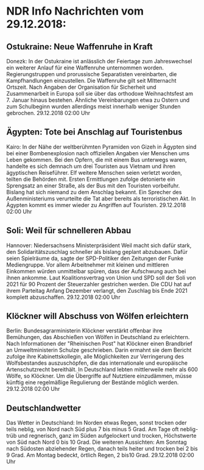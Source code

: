 # NDR Info Nachrichten vom 29.12.2018:


## Ostukraine: Neue Waffenruhe in Kraft
Donezk: In der Ostukraine ist anlässlich der Feiertage zum Jahreswechsel ein weiterer Anlauf für eine Waffenruhe unternommen worden. Regierungstruppen und prorussische Separatisten vereinbarten, die Kampfhandlungen einzustellen. Die Waffenruhe gilt seit MItternacht Ortszeit. Nach Angaben der Organisation für Sicherheit und Zusammenarbeit in Europa soll sie über das orthodoxe Weihnachtsfest am 7. Januar hinaus bestehen. Ähnliche Vereinbarungen etwa zu Ostern und zum Schulbeginn wurden allerdings meist innerhalb weniger Stunden gebrochen. 29.12.2018 02:00 Uhr 

## Ägypten: Tote bei Anschlag auf Touristenbus
Kairo: In der Nähe der weltberühmten Pyramiden von Gizeh in Ägypten sind bei einer Bombenexplosion nach offiziellen Angaben vier Menschen ums Leben gekommen. Bei den Opfern, die mit einem Bus unterwegs waren, handelte es sich demnach um drei Touristen aus Vietnam und ihren ägyptischen Reiseführer. Elf weitere Menschen seien verletzt worden, teilten die Behörden mit. Ersten Ermittlungen zufolge detonierte ein Sprengsatz an einer Straße, als der Bus mit den Touristen vorbeifuhr. Bislang hat sich niemand zu dem Anschlag bekannt. Ein Sprecher des Außenministeriums verurteilte die Tat aber bereits als terroristischen Akt. In Ägypten kommt es immer wieder zu Angriffen auf Touristen. 29.12.2018 02:00 Uhr 

## Soli: Weil für schnelleren Abbau
Hannover: 	Niedersachsens Ministerpräsident Weil macht sich dafür stark, den Solidaritätszuschlag schneller als bislang geplant abzubauen. Dafür seien Spielräume da, sagte der SPD-Politiker den Zeitungen der Funke Mediengruppe. Vor allem Arbeitnehmer mit kleinen und mittleren Einkommen würden unmittelbar spüren, dass der Aufschwung auch bei ihnen ankomme. Laut Koalitionsvertrag von Union und SPD soll der Soli von 2021 für 90 Prozent der Steuerzahler gestrichen werden. Die CDU hat auf ihrem Parteitag Anfang Dezember verlangt, den Zuschlag bis Ende 2021 komplett abzuschaffen. 29.12.2018 02:00 Uhr 

## Klöckner will Abschuss von Wölfen erleichtern
Berlin: 	Bundesagrarministerin Klöckner verstärkt offenbar ihre Bemühungen, das Abschießen von Wölfen in Deutschland zu erleichtern. Nach Informationen der "Rheinischen Post" hat Klöckner einen Brandbrief an Umweltministerin Schulze geschrieben. Darin ermahnt sie dem Bericht zufolge ihre Kabinettskollegin, alle Möglichkeiten zur Verringerung des Wolfsbestandes auszuschöpfen, die das internationale und europäische Artenschutzrecht bereithält. In Deutschland lebten mittlerweile mehr als 600 Wölfe, so Klöckner. Um die Übergriffe auf Nutztiere einzudämmen, müsse künftig eine regelmäßige Regulierung der Bestände möglich werden. 29.12.2018 02:00 Uhr 

## Deutschlandwetter
Das Wetter in Deutschland: Im Norden etwas Regen, sonst trocken oder teils neblig, von Nord nach Süd plus 7 bis minus 5 Grad. Am Tage oft neblig-trüb und regnerisch, ganz im Süden aufgelockert und trocken, Höchstwerte von Süd nach Nord 0 bis 10 Grad. Die weiteren Aussichten: Am Sonntag nach Südosten abziehender Regen, danach teils heiter und trocken bei 2 bis 9 Grad. Am Montag bedeckt, örtlich Regen, 2 bis10 Grad. 29.12.2018 02:00 Uhr 

